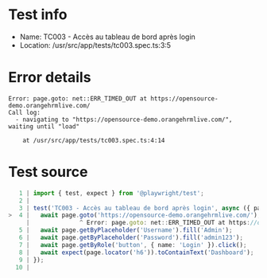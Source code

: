 # Test info

- Name: TC003 - Accès au tableau de bord après login
- Location: /usr/src/app/tests/tc003.spec.ts:3:5

# Error details

```
Error: page.goto: net::ERR_TIMED_OUT at https://opensource-demo.orangehrmlive.com/
Call log:
  - navigating to "https://opensource-demo.orangehrmlive.com/", waiting until "load"

    at /usr/src/app/tests/tc003.spec.ts:4:14
```

# Test source

```ts
   1 | import { test, expect } from '@playwright/test';
   2 |
   3 | test('TC003 - Accès au tableau de bord après login', async ({ page }) => {
>  4 |   await page.goto('https://opensource-demo.orangehrmlive.com/');
     |              ^ Error: page.goto: net::ERR_TIMED_OUT at https://opensource-demo.orangehrmlive.com/
   5 |   await page.getByPlaceholder('Username').fill('Admin');
   6 |   await page.getByPlaceholder('Password').fill('admin123');
   7 |   await page.getByRole('button', { name: 'Login' }).click();
   8 |   await expect(page.locator('h6')).toContainText('Dashboard');
   9 | });
  10 |
```